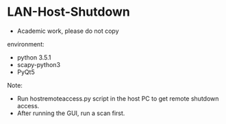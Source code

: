 # LAN-Host-Shutdown
  - Academic work, please do not copy

environment:
  - python 3.5.1
  - scapy-python3
  - PyQt5

Note:
  - Run hostremoteaccess.py script in the host PC to get remote shutdown access.
  - After running the GUI, run a scan first.


